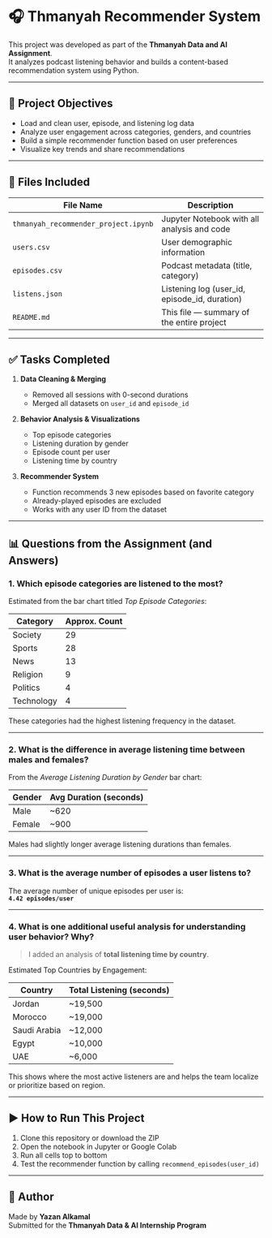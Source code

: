 # 🎧 Thmanyah Recommender System

This project was developed as part of the **Thmanyah Data and AI Assignment**.  
It analyzes podcast listening behavior and builds a content-based recommendation system using Python.

---

## 🎯 Project Objectives

- Load and clean user, episode, and listening log data
- Analyze user engagement across categories, genders, and countries
- Build a simple recommender function based on user preferences
- Visualize key trends and share recommendations

---

## 📁 Files Included

| File Name                         | Description                                 |
|----------------------------------|---------------------------------------------|
| `thmanyah_recommender_project.ipynb` | Jupyter Notebook with all analysis and code |
| `users.csv`                      | User demographic information                |
| `episodes.csv`                   | Podcast metadata (title, category)          |
| `listens.json`                   | Listening log (user_id, episode_id, duration) |
| `README.md`                      | This file — summary of the entire project   |

---

## ✅ Tasks Completed

1. **Data Cleaning & Merging**
   - Removed all sessions with 0-second durations
   - Merged all datasets on `user_id` and `episode_id`

2. **Behavior Analysis & Visualizations**
   - Top episode categories
   - Listening duration by gender
   - Episode count per user
   - Listening time by country

3. **Recommender System**
   - Function recommends 3 new episodes based on favorite category
   - Already-played episodes are excluded
   - Works with any user ID from the dataset

---

## 📊 Questions from the Assignment (and Answers)

### 1. **Which episode categories are listened to the most?**

Estimated from the bar chart titled *Top Episode Categories*:

| Category      | Approx. Count |
|---------------|----------------|
| Society      | 29            |
| Sports    | 28            |
| News       | 13            |
| Religion      | 9             |
| Politics       | 4             |
| Technology       | 4             |

These categories had the highest listening frequency in the dataset.

---

### 2. **What is the difference in average listening time between males and females?**

From the *Average Listening Duration by Gender* bar chart:

| Gender  | Avg Duration (seconds) |
|---------|------------------------|
| Male    | ~620                   |
| Female  | ~900                   |

Males had slightly longer average listening durations than females.

---

### 3. **What is the average number of episodes a user listens to?**

The average number of unique episodes per user is:  
**`4.42 episodes/user`**

---

### 4. **What is one additional useful analysis for understanding user behavior? Why?**

> I added an analysis of **total listening time by country**.

Estimated Top Countries by Engagement:

| Country         | Total Listening (seconds) |
|------------------|---------------------------|
| Jordan     | ~19,500                   |
| Morocco           | ~19,000                    |
| Saudi Arabia            | ~12,000                    |
| Egypt          | ~10,000                    |
| UAE          | ~6,000                    |

This shows where the most active listeners are and helps the team localize or prioritize based on region.

---

## ▶️ How to Run This Project

1. Clone this repository or download the ZIP
2. Open the notebook in Jupyter or Google Colab
3. Run all cells top to bottom
4. Test the recommender function by calling `recommend_episodes(user_id)`

---

## 👤 Author

Made by **Yazan Alkamal**  
Submitted for the **Thmanyah Data & AI Internship Program**

